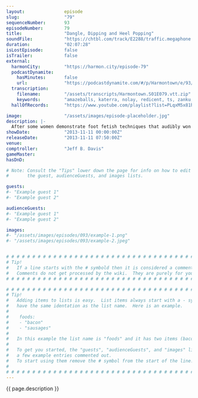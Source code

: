 ```yaml
---
layout:               episode
slug:                 "79"
sequenceNumber:       93
episodeNumber:        79
title:                "Dangle, Dipping and Heel Popping"
soundFile:            "https://chtbl.com/track/E2288/traffic.megaphone.fm/STA1565626686.mp3?updated=1560295827"
duration:             "02:07:28"
isLostEpisode:        false
isTrailer:            false
external:
  harmonCity:         "https://harmon.city/episode-79"
  podcastDynamite:
    hasMinutes:       false
    url:              "https://podcastdynamite.com/#/p/Harmontown/e/93/79"
  transcription:
    filename:         "/assets/transcripts/Harmontown.S01E079.vtt.zip"
    keywords:         "amazeballs, katerra, nolay, redicent, ts, zanku, bangkok, hetero, concierge, bola, mchugh, reluctant, brody, budweiser, bondage, grappled, nole, dipping, batgirl, squirting, heel, stevens, absinthe, cadillac, jock"
  hallOfRecords:      "https://www.youtube.com/playlist?list=PLqxM5x81hNOYgPrvcbnB92qZUKgczqGGL"

image:                "/assets/images/episode-placeholder.jpg"
description: |-
  After some women demonstrate foot fetish techniques that audibly won't make any sense to you, dear listener, the enigmatic Brody Stevens joins Harmontown for the first time. Later, Mayor Harmon is inducted into a prestigious alliance and Kumail returns to D&D after a month long hiatus. It's a beautiful sprawling Harmontown, come on down.
showDate:             "2013-11-11 00:00:00Z"
releaseDate:          "2013-11-11 07:50:00Z"
venue:                
comptroller:          "Jeff B. Davis"
gameMaster:           
hasDnD:               

# Note: Consult the "Tips" lower down the page for info on how to edit
#       the guest, audienceGuests, and images lists.

guests:
#- "Example guest 1"
#- "Example guest 2"

audienceGuests:
#- "Example guest 1"
#- "Example guest 2"

images:
#- "/assets/images/episodes/093/example-1.png"
#- "/assets/images/episodes/093/example-2.jpeg"


# # # # # # # # # # # # # # # # # # # # # # # # # # # # # # # # # # # # # # # # # # # # #
# Tip!
#   If a line starts with the # symbold then it is considered a comment.
#   Comments do not get processed by the wiki.  They are purely for your information.
# # # # # # # # # # # # # # # # # # # # # # # # # # # # # # # # # # # # # # # # # # # # #

# # # # # # # # # # # # # # # # # # # # # # # # # # # # # # # # # # # # # # # # # # # # #
# Tip!
#   Adding items to lists is easy.  List items always start with a - symbol and have
#   have the same identation as the list name.  Here is an example.
#
#    foods:
#    - "bacon"
#    - "sausages"
#
#   In this example the list name is "foods" and it has two items (bacon, and sausages).
#
#   To get you started, the "guests", "audienceGuests", and "images" lists below have
#   a few example entries commented out.
#   To start using them remove the # symbol from the start of the line.
#
# # # # # # # # # # # # # # # # # # # # # # # # # # # # # # # # # # # # # # # # # # # # #
---
```


<!-- The episode description will be rendered here -->
{{ page.description }}

<!-- Add your content BELOW here -->
<!-- vvvvvvvvvvvvvvvvvvvvvvvvvvv -->




<!-- ^^^^^^^^^^^^^^^^^^^^^^^^^^^ -->
<!-- Add your content ABOVE here -->

<!-- The episode gallery will be rendered here -->